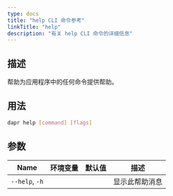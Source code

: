 ```yaml
---
type: docs
title: "help CLI 命令参考"
linkTitle: "help"
description: "有关 help CLI 命令的详细信息"
---
```


## 描述

帮助为应用程序中的任何命令提供帮助。

## 用法

```bash
dapr help [command] [flags]
```

## 参数

| Name           | 环境变量 | 默认值 | 描述      |
| -------------- | ---- | --- | ------- |
| `--help`, `-h` |      |     | 显示此帮助消息 |

